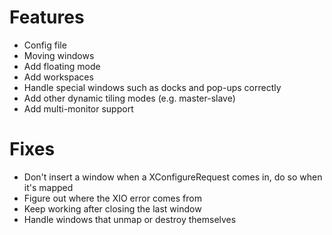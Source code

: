 # Features
- Config file
- Moving windows
- Add floating mode
- Add workspaces
- Handle special windows such as docks and pop-ups correctly
- Add other dynamic tiling modes (e.g. master-slave)
- Add multi-monitor support

# Fixes
- Don't insert a window when a XConfigureRequest comes in, do so when it's mapped
- Figure out where the XIO error comes from
- Keep working after closing the last window
- Handle windows that unmap or destroy themselves
